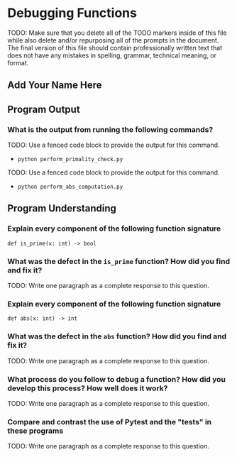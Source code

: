 # Debugging Functions

TODO: Make sure that you delete all of the TODO markers inside of this file
while also delete and/or repurposing all of the prompts in the document. The
final version of this file should contain professionally written text that
does not have any mistakes in spelling, grammar, technical meaning, or format.

## Add Your Name Here

## Program Output

### What is the output from running the following commands?

TODO: Use a fenced code block to provide the output for this command.

- `python perform_primality_check.py`

TODO: Use a fenced code block to provide the output for this command.

- `python perform_abs_computation.py`

## Program Understanding

### Explain every component of the following function signature

`def is_prime(x: int) -> bool`

### What was the defect in the `is_prime` function? How did you find and fix it?

TODO: Write one paragraph as a complete response to this question.

### Explain every component of the following function signature

`def abs(x: int) -> int`

### What was the defect in the `abs` function? How did you find and fix it?

TODO: Write one paragraph as a complete response to this question.

### What process do you follow to debug a function? How did you develop this process? How well does it work?

TODO: Write one paragraph as a complete response to this question.

### Compare and contrast the use of Pytest and the "tests" in these programs

TODO: Write one paragraph as a complete response to this question.
